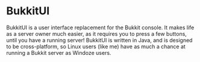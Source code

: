 BukkitUI
========

BukkitUI is a user interface replacement for the Bukkit console.
It makes life as a server owner much easier, as it requires you to press a few buttons, until you have a running server!
BukkitUI is written in Java, and is designed to be cross-platform, so Linux users (like me) have as much a chance at running a Bukkit server as Windoze users.
